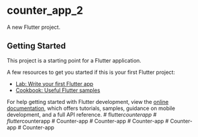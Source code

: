 # counter_app_2

A new Flutter project.

## Getting Started

This project is a starting point for a Flutter application.

A few resources to get you started if this is your first Flutter project:

- [Lab: Write your first Flutter app](https://docs.flutter.dev/get-started/codelab)
- [Cookbook: Useful Flutter samples](https://docs.flutter.dev/cookbook)

For help getting started with Flutter development, view the
[online documentation](https://docs.flutter.dev/), which offers tutorials,
samples, guidance on mobile development, and a full API reference.
#   f l u t t e r _ c o u n t e r a p p  
 #   f l u t t e r _ c o u n t e r a p p  
 #   C o u n t e r - a p p  
 #   C o u n t e r - a p p  
 #   C o u n t e r - a p p  
 #   C o u n t e r - a p p  
 # Counter-app
